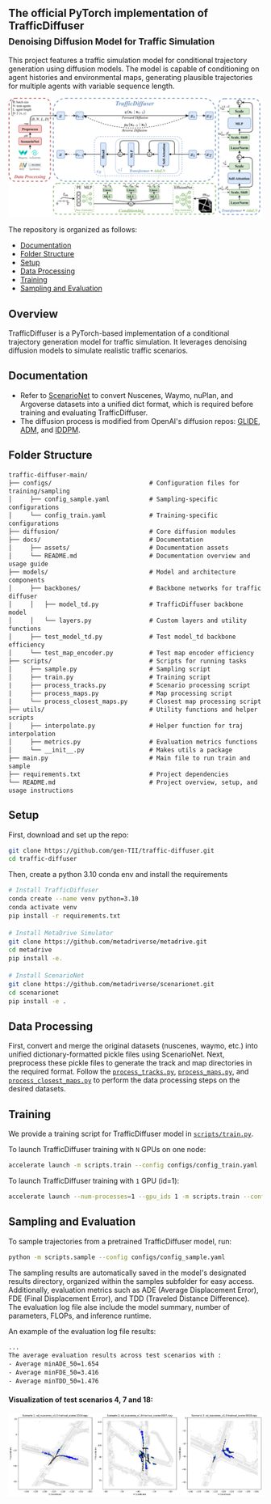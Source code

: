 ## The official PyTorch implementation of TrafficDiffuser <br><sub>Denoising Diffusion Model for Traffic Simulation</sub>
This project features a traffic simulation model for conditional trajectory generation using diffusion models. The model is capable of conditioning on agent histories and environmental maps, generating plausible trajectories for multiple agents with variable sequence length.

![TrafficDiffuser overall architecture](docs/assets/TrafficDiffuser.png)

The repository is organized as follows:
  * [Documentation](#documentation)
  * [Folder Structure](#folder-structure)
  * [Setup](#setup)
  * [Data Processing](#data-processing)
  * [Training](#training)
  * [Sampling and Evaluation](#sampling-and-evaluation)

## Overview
TrafficDiffuser is a PyTorch-based implementation of a conditional trajectory generation model for traffic simulation. It leverages denoising diffusion models to simulate realistic traffic scenarios. 

## Documentation
* Refer to [ScenarioNet](https://github.com/metadriverse/scenarionet) to convert Nuscenes, Waymo, nuPlan, and Argoverse datasets into a unified dict format, which is required before training and evaluating TrafficDiffuser.
* The diffusion process is modified from OpenAI's diffusion repos: [GLIDE](https://github.com/openai/glide-text2im/blob/main/glide_text2im/gaussian_diffusion.py), [ADM](https://github.com/openai/guided-diffusion/blob/main/guided_diffusion), and [IDDPM](https://github.com/openai/improved-diffusion/blob/main/improved_diffusion/gaussian_diffusion.py).

## Folder Structure
``` 
traffic-diffuser-main/
├── configs/                           # Configuration files for training/sampling
│     ├── config_sample.yaml           # Sampling-specific configurations
│     └── config_train.yaml            # Training-specific configurations
├── diffusion/                         # Core diffusion modules
├── docs/                              # Documentation
│     ├── assets/                      # Documentation assets
│     └── README.md                    # Documentation overview and usage guide
├── models/                            # Model and architecture components
│     ├── backbones/                   # Backbone networks for traffic diffuser
│     │   ├── model_td.py              # TrafficDiffuser backbone model
│     │   └── layers.py                # Custom layers and utility functions
│     ├── test_model_td.py             # Test model_td backbone efficiency
│     └── test_map_encoder.py          # Test map encoder efficiency
├── scripts/                           # Scripts for running tasks
│     ├── sample.py                    # Sampling script
│     ├── train.py                     # Training script
|     ├── process_tracks.py            # Scenario processing script
|     ├── process_maps.py              # Map processing script
|     └── process_closest_maps.py      # Closest map processing script
├── utils/                             # Utility functions and helper scripts
│     ├── interpolate.py               # Helper function for traj interpolation
│     ├── metrics.py                   # Evaluation metrics functions
│     └── __init__.py                  # Makes utils a package
├── main.py                            # Main file to run train and sample
├── requirements.txt                   # Project dependencies
└── README.md                          # Project overview, setup, and usage instructions
```

## Setup

First, download and set up the repo:

```bash
git clone https://github.com/gen-TII/traffic-diffuser.git
cd traffic-diffuser
```

Then, create a python 3.10 conda env and install the requirements

```bash
# Install TrafficDiffuser
conda create --name venv python=3.10
conda activate venv
pip install -r requirements.txt

# Install MetaDrive Simulator
git clone https://github.com/metadriverse/metadrive.git
cd metadrive
pip install -e.

# Install ScenarioNet
git clone https://github.com/metadriverse/scenarionet.git
cd scenarionet
pip install -e .
```

## Data Processing
First, convert and merge the original datasets (nuscenes, waymo, etc.) into unified dictionary-formatted pickle files using ScenarioNet. Next, preprocess these pickle files to generate the track and map directories in the required format. Follow the [`process_tracks.py`](scripts/process_tracks.py), [`process_maps.py`](scripts/process_maps.py), and [`process_closest_maps.py`](scripts/process_closest_maps.py) to perform the data processing steps on the desired datasets.


## Training
We provide a training script for TrafficDiffuser model in [`scripts/train.py`](scripts/train.py).

To launch TrafficDiffuser training with `N` GPUs on one node:
```bash
accelerate launch -m scripts.train --config configs/config_train.yaml
```

To launch TrafficDiffuser training with `1` GPU (id=1):
```bash
accelerate launch --num-processes=1 --gpu_ids 1 -m scripts.train --config configs/config_train.yaml
```


## Sampling and Evaluation
To sample trajectories from a pretrained TrafficDiffuser model, run:
```bash
python -m scripts.sample --config configs/config_sample.yaml
```

The sampling results are automatically saved in the model's designated results directory, organized within the samples subfolder for easy access. Additionally, evaluation metrics such as ADE (Average Displacement Error), FDE (Final Displacement Error), and TDD (Traveled Distance Difference). The evaluation log file alse include the model summary, number of parameters, FLOPs, and inference runtime.

An example of the evaluation log file results:
```bash
...
The average evaluation results across test scenarios with :
- Average minADE_50=1.654
- Average minFDE_50=3.416
- Average minTDD_50=1.476
```

#### Visualization of test scenarios 4, 7 and 18:
![TrafficDiffuser-L sampling results](docs/assets/Visualizations.png)